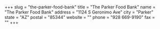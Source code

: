 +++
slug = "the-parker-food-bank"
title = "The Parker Food Bank"
name = "The Parker Food Bank"
address = "1124 S Geronimo Ave"
city = "Parker"
state = "AZ"
postal = "85344"
website = ""
phone = "928 669-9190"
fax = ""
+++
